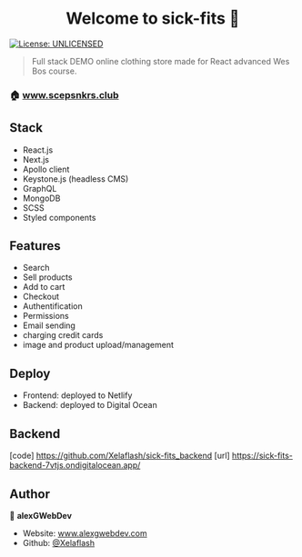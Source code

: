 <h1 align="center">Welcome to sick-fits 👋</h1>
<p>
  <a href="#" target="_blank">
    <img alt="License: UNLICENSED" src="https://img.shields.io/badge/License-UNLICENSED-yellow.svg" />
  </a>
</p>

> Full stack DEMO online clothing store made for React advanced Wes Bos course. 

### 🏠 www.scepsnkrs.club 


## Stack
- React.js
- Next.js
- Apollo client
- Keystone.js (headless CMS)
- GraphQL
- MongoDB
- SCSS
- Styled components

 
## Features
- Search
- Sell products
- Add to cart
- Checkout 
- Authentification
- Permissions
- Email sending
- charging credit cards
- image and product upload/management

## Deploy
- Frontend: deployed to Netlify
- Backend: deployed to Digital Ocean
## Backend
[code] https://github.com/Xelaflash/sick-fits_backend
[url] https://sick-fits-backend-7vtjs.ondigitalocean.app/


## Author
👤 **alexGWebDev**

* Website: www.alexgwebdev.com
* Github: [@Xelaflash](https://github.com/Xelaflash)


